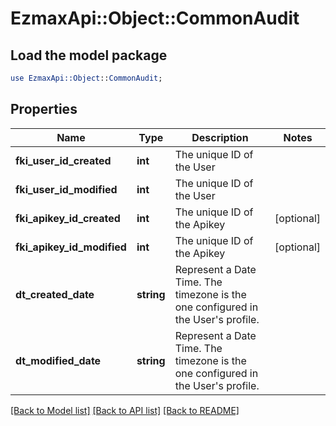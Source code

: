 # EzmaxApi::Object::CommonAudit

## Load the model package
```perl
use EzmaxApi::Object::CommonAudit;
```

## Properties
Name | Type | Description | Notes
------------ | ------------- | ------------- | -------------
**fki_user_id_created** | **int** | The unique ID of the User | 
**fki_user_id_modified** | **int** | The unique ID of the User | 
**fki_apikey_id_created** | **int** | The unique ID of the Apikey | [optional] 
**fki_apikey_id_modified** | **int** | The unique ID of the Apikey | [optional] 
**dt_created_date** | **string** | Represent a Date Time. The timezone is the one configured in the User&#39;s profile. | 
**dt_modified_date** | **string** | Represent a Date Time. The timezone is the one configured in the User&#39;s profile. | 

[[Back to Model list]](../README.md#documentation-for-models) [[Back to API list]](../README.md#documentation-for-api-endpoints) [[Back to README]](../README.md)


